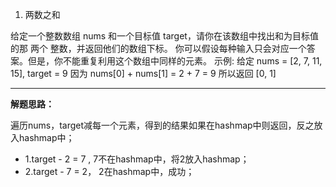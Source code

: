 1. 两数之和

给定一个整数数组 nums 和一个目标值 target，请你在该数组中找出和为目标值的那 两个 整数，并返回他们的数组下标。
你可以假设每种输入只会对应一个答案。但是，你不能重复利用这个数组中同样的元素。
示例:
给定 nums = [2, 7, 11, 15], target = 9
因为 nums[0] + nums[1] = 2 + 7 = 9
所以返回 [0, 1]

----
**解题思路：**

遍历nums，target减每一个元素，得到的结果如果在hashmap中则返回，反之放入hashmap中；
 * 1.target - 2 = 7 , 7不在hashmap中，将2放入hashmap；
 * 2.target - 7 = 2， 2在hashmap中，成功；